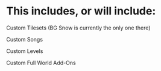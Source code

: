 # This includes, or will include:
Custom Tilesets (BG Snow is currently the only one there)

Custom Songs

Custom Levels

Custom Full World Add-Ons
